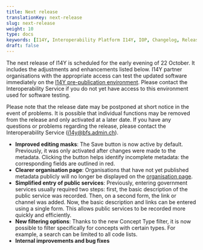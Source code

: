 ```yaml
---
title: Next release
translationKey: next-release
slug: next-release
weight: 10
type: docs
keywords: [I14Y, Interoperability Platform I14Y, IOP, Changelog, Releases, Versions, Software Development]
draft: false
---
```


The next release of I14Y is scheduled for the early evening of 22 October. It includes the adjustments and enhancements listed below. I14Y partner organisations with the appropriate access can test the updated software immediately on the [I14Y pre-publication environment](https://input.i14y-a.admin.ch). Please contact the Interoperability Service if you do not yet have access to this environment used for software testing.
 
Please note that the release date may be postponed at short notice in the event of problems. It is possible that individual functions may be removed from the release and only activated at a later date. If you have any questions or problems regarding the release, please contact the Interoperability Service ([i14y@bfs.admin.ch](mailto:i14y@bfs.admin.ch)).

- **Improved editing masks**: The Save button is now active by default. Previously, it was only activated after changes were made to the metadata. Clicking the button helps identify incomplete metadata: the corresponding fields are outlined in red. 
- **Clearer organisation page**: Organisations that have not yet published metadata publicly will no longer be displayed on the [organisation page](https://www.i14y.admin.ch/de/organisations).
- **Simplified entry of public services**: Previously, entering government services usually required two steps: first, the basic description of the public service was recorded. Then, on a second form, the link or channel was added. Now, the basic description and links can be entered using a single form. This allows public services to be recorded more quickly and efficiently. 
- **New filtering options**: Thanks to the new Concept Type filter, it is now possible to filter specifically for concepts with certain types. For example, a search can be limited to all code lists. 
- **Internal improvements and bug fixes**